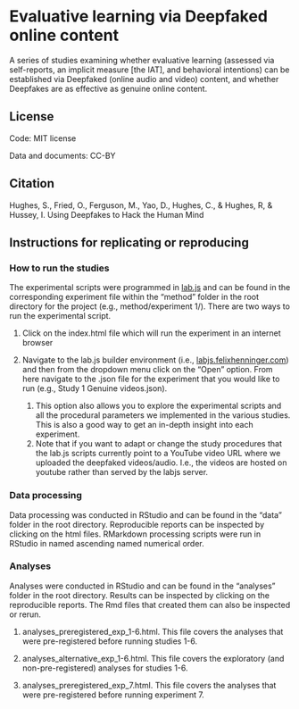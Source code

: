 # Evaluative learning via Deepfaked online content

A series of studies examining whether evaluative learning (assessed via self-reports, an implicit measure [the IAT], and behavioral intentions) can be established via Deepfaked (online audio and video) content, and whether Deepfakes are as effective as genuine online content.

## License

Code: MIT license

Data and documents: CC-BY
## Citation

Hughes, S., Fried, O., Ferguson, M., Yao, D., Hughes, C., & Hughes, R, & Hussey, I. Using Deepfakes to Hack the Human Mind    

## Instructions for replicating or reproducing

### How to run the studies

The experimental scripts were programmed in [lab.js](https://lab.js.org/) and can be found in the corresponding experiment file within the “method” folder in the root directory for the project (e.g., method/experiment 1/). There are two ways to run the experimental script.

1.  Click on the index.html file which will run the experiment in an internet browser

2. Navigate to the lab.js builder environment (i.e., [labjs.felixhenninger.com](https://labjs.felixhenninger.com/)) and then from the dropdown menu click on the “Open” option. From here navigate to the .json file for the experiment that you would like to run (e.g., Study 1 Genuine videos.json).
   1. This option also allows you to explore the experimental scripts and all the procedural parameters we implemented in the various studies. This is also a good way to get an in-depth insight into each experiment.
   2. Note that if you want to adapt or change the study procedures that the lab.js scripts currently point to a YouTube video URL where we uploaded the deepfaked videos/audio. I.e., the videos are hosted on youtube rather than served by the labjs server.

### Data processing

Data processing was conducted in RStudio and can be found in the “data” folder in the root directory. Reproducible reports can be inspected by clicking on the html files. RMarkdown processing scripts were run in RStudio in named ascending named numerical order.

### Analyses

Analyses were conducted in RStudio and can be found in the “analyses” folder in the root directory. Results can be inspected by clicking on the reproducible reports. The Rmd files that created them can also be inspected or rerun.

1. analyses_preregistered_exp_1-6.html. This file covers the analyses that were pre-registered before running studies 1-6.

2. analyses_alternative_exp_1-6.html. This file covers the exploratory (and non-pre-registered) analyses for studies 1-6.

3. analyses_preregistered_exp_7.html. This file covers the analyses that were pre-registered before running experiment 7.
